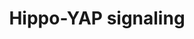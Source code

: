 ---
annotations:
- id: PW:0001515
  parent: signaling pathway
  type: Pathway Ontology
  value: Hippo signaling pathway
authors:
- Mkutmon
- Eweitz
description: When the Hippo-YAP pathway is in the "ON" state, YAP and TAZ are phosphorylated
  and held in cytoplasm.  When the pathway is in the "OFF" state, unphosphorylated
  YAP and TAZ accumulate in the nucleus with TEAD.
last-edited: 2023-01-18
ndex: a5b84373-8b6b-11eb-9e72-0ac135e8bacf
organisms:
- Homo sapiens
redirect_from:
- /index.php/Pathway:WP4537
- /instance/WP4537
- /instance/WP4537_r124854
revision: r124854
schema-jsonld:
- '@context': https://schema.org/
  '@id': https://wikipathways.github.io/pathways/WP4537.html
  '@type': Dataset
  creator:
    '@type': Organization
    name: WikiPathways
  description: When the Hippo-YAP pathway is in the "ON" state, YAP and TAZ are phosphorylated
    and held in cytoplasm.  When the pathway is in the "OFF" state, unphosphorylated
    YAP and TAZ accumulate in the nucleus with TEAD.
  keywords:
  - CXCL10
  - LATS1
  - LATS2
  - MAP4K1
  - MAP4K2
  - MAP4K3
  - MAP4K4
  - MINK1
  - MST1
  - NDRG1
  - NF2
  - RASSF1
  - SAV1
  - STK3
  - STK38L
  - TAZ
  - TEAD1
  - TEAD2
  - TEAD3
  - TEAD4
  - TNIK
  - YWHAQ
  - YY1AP1
  license: CC0
  name: Hippo-YAP signaling
seo: CreativeWork
title: Hippo-YAP signaling
wpid: WP4537
---